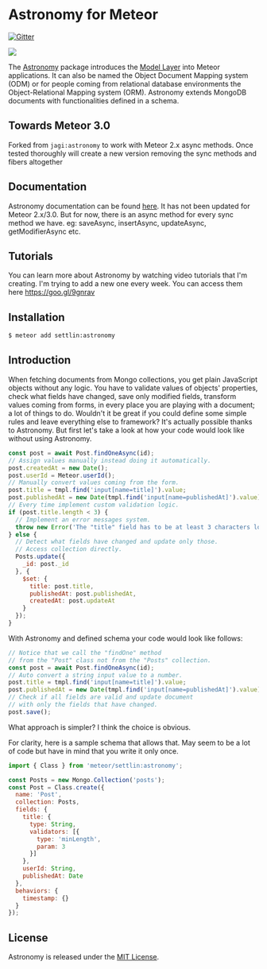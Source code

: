 # Astronomy for Meteor

[![Gitter](https://badges.gitter.im/Join%20Chat.svg)](https://gitter.im/jagi/meteor-astronomy?utm_source=badge&utm_medium=badge&utm_campaign=pr-badge&utm_content=body_badge)

<img src="http://jagi.github.io/meteor-astronomy/images/logo.png" />

The [Astronomy](https://atmospherejs.com/jagi/astronomy) package introduces the [Model Layer](http://en.wikipedia.org/wiki/Model%E2%80%93view%E2%80%93controller) into Meteor applications. It can also be named the Object Document Mapping system (ODM) or for people coming from relational database environments the Object-Relational Mapping system (ORM). Astronomy extends MongoDB documents with functionalities defined in a schema.

## Towards Meteor 3.0

Forked from `jagi:astronomy` to work with Meteor 2.x async methods. Once tested thoroughly will create a new version removing the sync methods and fibers altogether

## Documentation

Astronomy documentation can be found [here](http://jagi.github.io/meteor-astronomy/).
It has not been updated for Meteor 2.x/3.0.
But for now, there is an async method for every sync method we have. eg: saveAsync, insertAsync, updateAsync, getModifierAsync etc.

## Tutorials

You can learn more about Astronomy by watching video tutorials that I'm creating. I'm trying to add a new one every week. You can access them here https://goo.gl/9gnrav

## Installation

```sh
$ meteor add settlin:astronomy
```

<!-- ## Support Astronomy development

[<img src="https://www.patreon.com/images/patreon_navigation_logo_mini_orange.png" width="100" />](https://www.patreon.com/jagi)

I've decided to start [Patreon](https://www.patreon.com/jagi) page. If you enjoy using Astronomy and want to support development of future versions, then any donation will be welcome :). -->

## Introduction

When fetching documents from Mongo collections, you get plain JavaScript objects without any logic. You have to validate values of objects' properties, check what fields have changed, save only modified fields, transform values coming from forms, in every place you are playing with a document; a lot of things to do. Wouldn't it be great if you could define some simple rules and leave everything else to framework? It's actually possible thanks to Astronomy. But first let's take a look at how your code would look like without using Astronomy.

```js
const post = await Post.findOneAsync(id);
// Assign values manually instead doing it automatically.
post.createdAt = new Date();
post.userId = Meteor.userId();
// Manually convert values coming from the form.
post.title = tmpl.find('input[name=title]').value;
post.publishedAt = new Date(tmpl.find('input[name=publishedAt]').value);
// Every time implement custom validation logic.
if (post.title.length < 3) {
  // Implement an error messages system.
  throw new Error('The "title" field has to be at least 3 characters long');
} else {
  // Detect what fields have changed and update only those.
  // Access collection directly.
  Posts.update({
    _id: post._id
  }, {
    $set: {
      title: post.title,
      publishedAt: post.publishedAt,
      createdAt: post.updateAt
    }
  });
}
```

With Astronomy and defined schema your code would look like follows:
```js
// Notice that we call the "findOne" method
// from the "Post" class not from the "Posts" collection.
const post = await Post.findOneAsync(id);
// Auto convert a string input value to a number.
post.title = tmpl.find('input[name=title]').value;
post.publishedAt = new Date(tmpl.find('input[name=publishedAt]').value);
// Check if all fields are valid and update document
// with only the fields that have changed.
post.save();
```

What approach is simpler? I think the choice is obvious.

For clarity, here is a sample schema that allows that. May seem to be a lot of
code but have in mind that you write it only once.

```js
import { Class } from 'meteor/settlin:astronomy';

const Posts = new Mongo.Collection('posts');
const Post = Class.create({
  name: 'Post',
  collection: Posts,
  fields: {
    title: {
      type: String,
      validators: [{
        type: 'minLength',
        param: 3
      }]
    },
    userId: String,
    publishedAt: Date
  },
  behaviors: {
    timestamp: {}
  }
});
```

<!-- ## Supporters

[<img src="http://jagi.github.io/meteor-astronomy/images/usefulio.png" />](http://useful.io/) -->

<!-- ## Contribution

Bigs thanks for all the [contributions](https://github.com/jagi/meteor-astronomy/graphs/contributors) in form of commits and bug reports. Without you it would not be possible to improve Astronomy. Special thanks to:
- [Faberle](https://github.com/Faberle) - for help with Meteor methods feature
- [Ben305](https://github.com/Ben305) - for several PRs
- [peterchoo](https://github.com/peterchoo) - for several PRs
- [talha-asad](https://github.com/talha-asad) - for updating History of changes
- all other commiters that I forgot to mention

If you have any suggestions or want to write new features or behaviors please contact me, or just create an issue or a pull request. If you found any error please create a reproduction repository and create an issue. Thanks to that it will be easier for me to tell what is wrong. Please, don't use CoffeeScript for creating a reproduction. -->

## License

Astronomy is released under the [MIT License](http://opensource.org/licenses/MIT).
